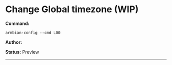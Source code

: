 # Change Global timezone (WIP)
**Command:** 
~~~
armbian-config --cmd L00
~~~

**Author:** 

**Status:** Preview



***

